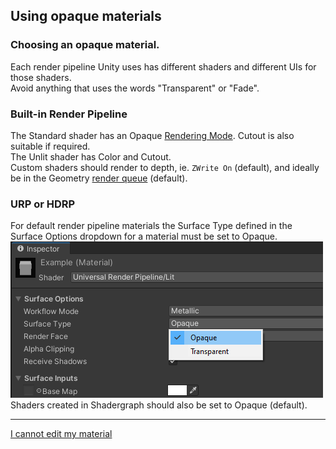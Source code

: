 ## Using opaque materials

### Choosing an opaque material.  
Each render pipeline Unity uses has different shaders and different UIs for those shaders.  
Avoid anything that uses the words "Transparent" or "Fade".

### Built-in Render Pipeline
The Standard shader has an Opaque [Rendering Mode](https://docs.unity3d.com/Manual/StandardShaderMaterialParameterRenderingMode.html). Cutout is also suitable if required.  
The Unlit shader has Color and Cutout.  
Custom shaders should render to depth, ie. `ZWrite On` (default), and ideally be in the Geometry [render queue](https://docs.unity3d.com/Manual/SL-SubShaderTags.html) (default).

### URP or HDRP
For default render pipeline materials the Surface Type defined in the Surface Options dropdown for a material must be set to Opaque.  
![Opaque Material](urp-opaque-mat.png)  
Shaders created in Shadergraph should also be set to Opaque (default).

--- 

[I cannot edit my material](../Readonly%20Materials.md)